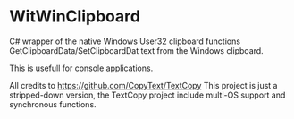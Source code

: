 # WitWinClipboard
C# wrapper of the native Windows User32 clipboard functions GetClipboardData/SetClipboardDat text from the Windows clipboard.


This is usefull for console applications.

All credits to https://github.com/CopyText/TextCopy 
This project is just a stripped-down version, the TextCopy project include multi-OS support and synchronous functions.






